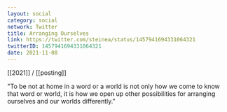 ```yaml
---
layout: social
category: social
network: Twitter
title: Arranging Ourselves
link: https://twitter.com/steinea/status/1457941694331064321
twitterID: 1457941694331064321
date: 2021-11-08
---
```


[[2021]] / [[posting]]

"To be not at home in a word or a world is not only how we come to know that word or world, it is how we open up other possibilities for arranging ourselves and our worlds differently."
